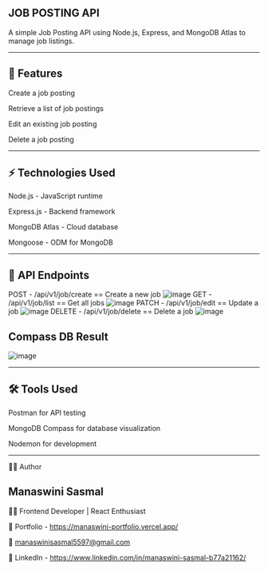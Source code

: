 ## JOB POSTING API

A simple Job Posting API using Node.js, Express, and MongoDB Atlas to manage job listings.

---

## 📌 Features

Create a job posting

Retrieve a list of job postings

Edit an existing job posting

Delete a job posting

---

## ⚡ Technologies Used

Node.js - JavaScript runtime

Express.js - Backend framework

MongoDB Atlas - Cloud database

Mongoose - ODM for MongoDB

---

## 📌 API Endpoints

POST - /api/v1/job/create ==  Create a new job
![image](https://github.com/user-attachments/assets/ad2a3ec7-36b8-4f18-983d-024287a6abe6)
GET - /api/v1/job/list == Get all jobs
![image](https://github.com/user-attachments/assets/af98ca22-ff97-4fe4-8c09-2a744306c5ff)
PATCH - /api/v1/job/edit	 == Update a job
![image](https://github.com/user-attachments/assets/eaca4fdc-62a0-49dc-a831-b0429353c80c)
DELETE - /api/v1/job/delete	 == Delete a job
![image](https://github.com/user-attachments/assets/4982e3d5-f921-4526-893a-610e78dfc2b7)

## Compass DB Result
![image](https://github.com/user-attachments/assets/aa74335f-50d7-41db-872d-e89039b7b338)

---

## 🛠️ Tools Used

Postman for API testing

MongoDB Compass for database visualization

Nodemon for development

---



🙋‍♀️ Author

## Manaswini Sasmal

👩‍💻 Frontend Developer | React Enthusiast

🔗 Portfolio - https://manaswini-portfolio.vercel.app/

📧 manaswinisasmal5597@gmail.com

🔗 LinkedIn - https://www.linkedin.com/in/manaswini-sasmal-b77a21162/





